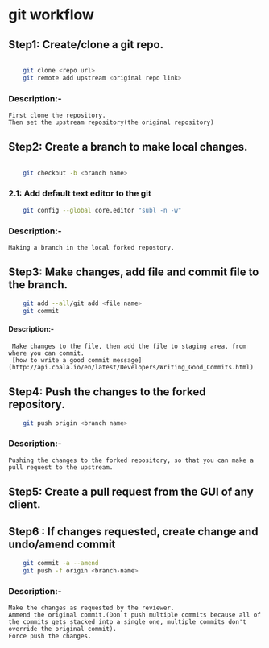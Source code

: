 # git workflow


## Step1:  Create/clone a git repo.
	
```BASH
	    
	git clone <repo url>
	git remote add upstream <original repo link>
```
### Description:-

    First clone the repository.
    Then set the upstream repository(the original repository)



## Step2: Create a branch to make local changes.

```BASH
	  
	git checkout -b <branch name>
```
### 2.1: Add default text editor to the git
```BASH
	git config --global core.editor "subl -n -w"
```

### Description:-
 	Making a branch in the local forked repostory.


## Step3: Make changes, add file and commit file to the branch.
```BASH
	git add --all/git add <file name>
	git commit 
```


#### Description:- 
	 Make changes to the file, then add the file to staging area, from where you can commit.
	 [how to write a good commit message](http://api.coala.io/en/latest/Developers/Writing_Good_Commits.html)


## Step4: Push the changes to the forked repository.
```BASH
	git push origin <branch name>
```
### Description:-
	Pushing the changes to the forked repository, so that you can make a pull request to the upstream.


## Step5: Create a pull request from the GUI of any client.

## Step6 : If changes requested, create change and undo/amend commit
```BASH
	git commit -a --amend
	git push -f origin <branch-name>
```

### Description:- 
	Make the changes as requested by the reviewer.
	Ammend the original commit.(Don't push multiple commits because all of the commits gets stacked into a single one, multiple commits don't override the original commit).
	Force push the changes.

		